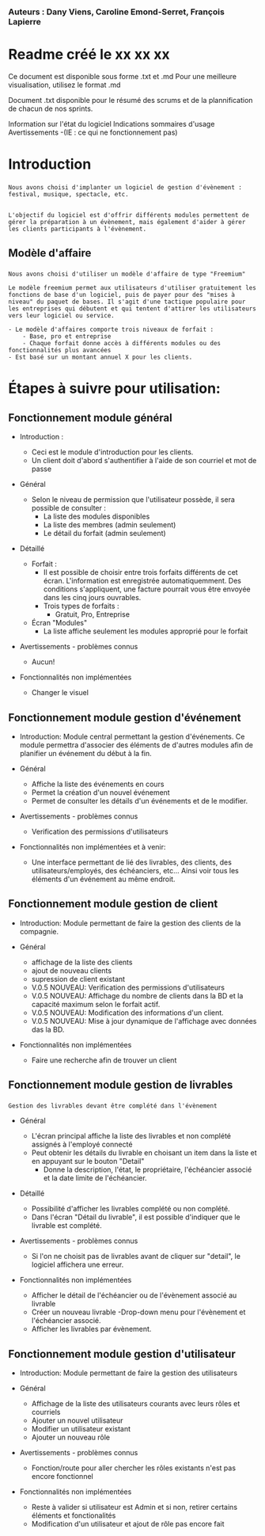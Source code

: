 ### Auteurs : Dany Viens, Caroline Emond-Serret, François Lapierre

# Readme créé le xx xx xx


Ce document est disponible sous forme .txt et .md
Pour une meilleure visualisation, utilisez le format .md

Document .txt disponible pour le résumé des scrums et de la plannification de chacun de nos sprints.


Information sur l'état du logiciel
Indications sommaires d'usage
Avertissements -(IE : ce qui ne fonctionnement pas)


# Introduction

###
    Nous avons choisi d'implanter un logiciel de gestion d'évènement : festival, musique, spectacle, etc.


    L'objectif du logiciel est d'offrir différents modules permettent de gérer la préparation à un évènement, mais également d'aider à gérer les clients participants à l'évènement.



## Modèle d'affaire

###
    Nous avons choisi d'utiliser un modèle d'affaire de type "Freemium"

    Le modèle freemium permet aux utilisateurs d'utiliser gratuitement les fonctions de base d'un logiciel, puis de payer pour des "mises à niveau" du paquet de bases. Il s'agit d'une tactique populaire pour les entreprises qui débutent et qui tentent d'attirer les utilisateurs vers leur logiciel ou service.

    - Le modèle d'affaires comporte trois niveaux de forfait :
        - Base, pro et entreprise
        - Chaque forfait donne accès à différents modules ou des fonctionnalités plus avancées
    - Est basé sur un montant annuel X pour les clients.



# Étapes à suivre pour utilisation:

## Fonctionnement module général

- Introduction :
    - Ceci est le module d'introduction pour les clients.
    - Un client doit d'abord s'authentifier à l'aide de son courriel et mot de passe
- Général
    - Selon le niveau de permission que l'utilisateur possède, il sera possible de consulter :
        - La liste des modules disponibles
        - La liste des membres (admin seulement)
        - Le détail du forfait (admin seulement)


- Détaillé
    - Forfait :
        - Il est possible de choisir entre trois forfaits différents de cet écran. L'information est enregistrée automatiquemment. Des conditions s'appliquent, une facture pourrait vous être envoyée dans les cinq jours ouvrables.
        - Trois types de forfaits :
            - Gratuit, Pro, Entreprise
    - Écran "Modules"
        - La liste affiche seulement les modules approprié pour le forfait

- Avertissements - problèmes connus
    - Aucun!

- Fonctionnalités non implémentées
    - Changer le visuel

## Fonctionnement module gestion d'événement

- Introduction: Module central permettant la gestion d'événements. Ce module permettra d'associer des éléments de d'autres modules afin de planifier un événement du début à la fin.

- Général
    - Affiche la liste des événements en cours
    - Permet la création d'un nouvel événement
    - Permet de consulter les détails d'un événements et de le modifier.

- Avertissements - problèmes connus
    - Verification des permissions d'utilisateurs

- Fonctionnalités non implémentées et à venir:
    - Une interface permettant de lié des livrables, des clients, des utilisateurs/employés, des échéanciers, etc... Ainsi voir tous les éléments d'un événement au même endroit.


## Fonctionnement module gestion de client

- Introduction: Module permettant de faire la gestion des clients de la compagnie.

- Général
    - affichage de la liste des clients
    - ajout de nouveau clients
    - supression de client existant
    - V.0.5 NOUVEAU: Verification des permissions d'utilisateurs
    - V.0.5 NOUVEAU: Affichage du nombre de clients dans la BD et
        la capacité maximum selon le forfait actif.
    - V.0.5 NOUVEAU: Modification des informations d'un client.
    - V.0.5 NOUVEAU: Mise à jour dynamique de l'affichage avec
        données das la BD.

- Fonctionnalités non implémentées
    - Faire une recherche afin de trouver un client

## Fonctionnement module gestion de livrables

###
    Gestion des livrables devant être complété dans l'évènement


- Général
    - L'écran principal affiche la liste des livrables et non complété assignés à l'employé connecté
    - Peut obtenir les détails du livrable en choisant un item dans la liste et en appuyant sur le bouton "Detail"
        - Donne la description, l'état, le propriétaire, l'échéancier associé et la date limite de l'échéancier.

- Détaillé
    - Possibilité d'afficher les livrables complété ou non complété.
    - Dans l'écran "Détail du livrable", il est possible d'indiquer que le livrable est complété.

- Avertissements - problèmes connus
    - Si l'on ne choisit pas de livrables avant de cliquer sur "detail", le logiciel affichera une erreur.

- Fonctionnalités non implémentées
    - Afficher le détail de l'échéancier ou de l'évènement associé au livrable
    - Créer un nouveau livrable
        -Drop-down menu pour l'évènement et l'échéancier associé.
    - Afficher les livrables par évènement.

## Fonctionnement module gestion d'utilisateur

- Introduction: Module permettant de faire la gestion des utilisateurs


- Général
    - Affichage de la liste des utilisateurs courants avec leurs rôles et courriels
    - Ajouter un nouvel utilisateur
    - Modifier un utilisateur existant
    - Ajouter un nouveau rôle

- Avertissements - problèmes connus
    - Fonction/route pour aller chercher les rôles existants n'est pas encore fonctionnel


- Fonctionnalités non implémentées
    - Reste à valider si utilisateur est Admin et si non, retirer certains éléments et fonctionalités
    - Modification d'un utilisateur et  ajout de rôle pas encore fait
